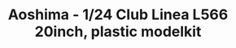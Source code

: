 ---
layout: product
title: "Aoshima - 1/24 Club Linea L566 20inch, plastic modelkit"
price: "TBA" 
desc: "N/A"
img_path: "/assets/img/AO53850.jpg"
brand: "N/A"
available: false
special_offer: false
new: false
soon: false
cat: "010000"
subcat: "013700"
subsubcat: "0N/A"
sifra: "AO53850"
popular: false
---